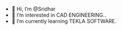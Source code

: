 - 👋 Hi, I’m @Sridhar
- 👀 I’m interested in CAD ENGINEERING..
- 🌱 I’m currently learning TEKLA SOFTWARE.

<!---
Sridharvnp/Sridharvnp is a ✨ special ✨ repository because its `README.md` (this file) appears on your GitHub profile.
You can click the Preview link to take a look at your changes.
--->
